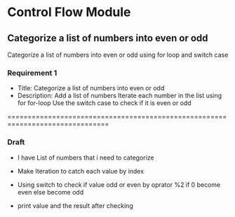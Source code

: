 # Control Flow Module

## Categorize a list of numbers into even or odd
Categorize a list of numbers into even or odd using for loop and switch case



### Requirement 1
- Title: Categorize a list of numbers into even or odd
- Description: Add a list of numbers  Iterate each number in the list using for for-loop Use the switch case to check if it is even or odd


===============================================================================
### Draft
- I have List of numbers that i need to categorize

- Make Iteration to catch each value by index

- Using switch to check if value odd or even by oprator %2 if 0 become even else become odd

- print value and the result after checking